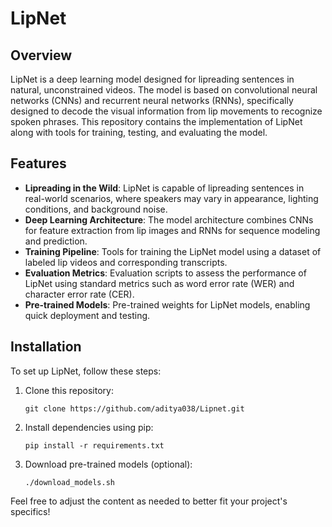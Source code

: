 # LipNet
## Overview

LipNet is a deep learning model designed for lipreading sentences in natural, unconstrained videos. The model is based on convolutional neural networks (CNNs) and recurrent neural networks (RNNs), specifically designed to decode the visual information from lip movements to recognize spoken phrases. This repository contains the implementation of LipNet along with tools for training, testing, and evaluating the model.

## Features

- **Lipreading in the Wild**: LipNet is capable of lipreading sentences in real-world scenarios, where speakers may vary in appearance, lighting conditions, and background noise.
- **Deep Learning Architecture**: The model architecture combines CNNs for feature extraction from lip images and RNNs for sequence modeling and prediction.
- **Training Pipeline**: Tools for training the LipNet model using a dataset of labeled lip videos and corresponding transcripts.
- **Evaluation Metrics**: Evaluation scripts to assess the performance of LipNet using standard metrics such as word error rate (WER) and character error rate (CER).
- **Pre-trained Models**: Pre-trained weights for LipNet models, enabling quick deployment and testing.

## Installation

To set up LipNet, follow these steps:

1. Clone this repository:
   ```
   git clone https://github.com/aditya038/Lipnet.git
   ```

2. Install dependencies using pip:
   ```
   pip install -r requirements.txt
   ```

3. Download pre-trained models (optional):
   ```
   ./download_models.sh
   ```


Feel free to adjust the content as needed to better fit your project's specifics!
 
